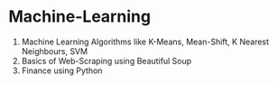 # Machine-Learning
1. Machine Learning Algorithms like K-Means, Mean-Shift, K Nearest Neighbours, SVM
2. Basics of Web-Scraping using Beautiful Soup
3. Finance using Python
